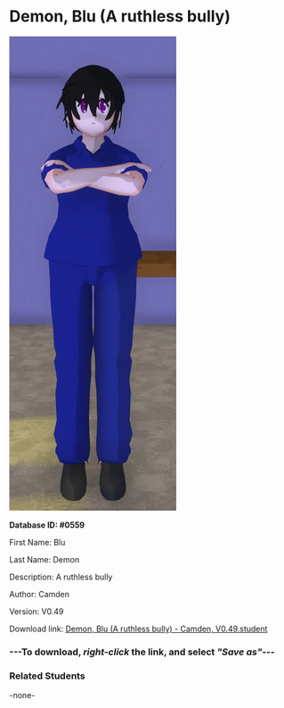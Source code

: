 # Demon, Blu (A ruthless bully)

<img src="../../Files/Images/Demon, Blu (A ruthless bully).png" title="Demon, Blu (A ruthless bully) - Camden, V0.49">

**Database ID: #0559**

First Name: Blu

Last Name: Demon

Description: A ruthless bully

Author: Camden

Version: V0.49

Download link: <a href="https://raw.githubusercontent.com/Arbiter1223/Daigaku-Gurashi-Custom-Students/master/Files/Student%20Files/Demon%2C%20Blu%20(A%20ruthless%20bully)%20-%20Camden%2C%20V0.49.student">Demon, Blu (A ruthless bully) - Camden, V0.49.student</a>

### ---**To download, _right-click_ the link, and select _"Save as"_**---

### Related Students

-none-
